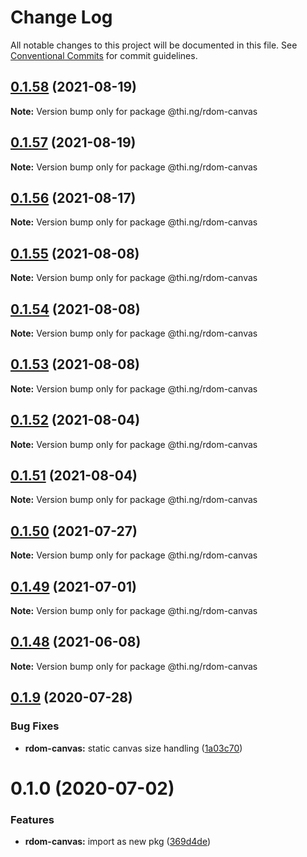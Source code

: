 # Change Log

All notable changes to this project will be documented in this file.
See [Conventional Commits](https://conventionalcommits.org) for commit guidelines.

## [0.1.58](https://github.com/thi-ng/umbrella/compare/@thi.ng/rdom-canvas@0.1.57...@thi.ng/rdom-canvas@0.1.58) (2021-08-19)

**Note:** Version bump only for package @thi.ng/rdom-canvas





## [0.1.57](https://github.com/thi-ng/umbrella/compare/@thi.ng/rdom-canvas@0.1.56...@thi.ng/rdom-canvas@0.1.57) (2021-08-19)

**Note:** Version bump only for package @thi.ng/rdom-canvas





## [0.1.56](https://github.com/thi-ng/umbrella/compare/@thi.ng/rdom-canvas@0.1.55...@thi.ng/rdom-canvas@0.1.56) (2021-08-17)

**Note:** Version bump only for package @thi.ng/rdom-canvas





## [0.1.55](https://github.com/thi-ng/umbrella/compare/@thi.ng/rdom-canvas@0.1.54...@thi.ng/rdom-canvas@0.1.55) (2021-08-08)

**Note:** Version bump only for package @thi.ng/rdom-canvas





## [0.1.54](https://github.com/thi-ng/umbrella/compare/@thi.ng/rdom-canvas@0.1.53...@thi.ng/rdom-canvas@0.1.54) (2021-08-08)

**Note:** Version bump only for package @thi.ng/rdom-canvas





## [0.1.53](https://github.com/thi-ng/umbrella/compare/@thi.ng/rdom-canvas@0.1.52...@thi.ng/rdom-canvas@0.1.53) (2021-08-08)

**Note:** Version bump only for package @thi.ng/rdom-canvas





## [0.1.52](https://github.com/thi-ng/umbrella/compare/@thi.ng/rdom-canvas@0.1.51...@thi.ng/rdom-canvas@0.1.52) (2021-08-04)

**Note:** Version bump only for package @thi.ng/rdom-canvas





## [0.1.51](https://github.com/thi-ng/umbrella/compare/@thi.ng/rdom-canvas@0.1.50...@thi.ng/rdom-canvas@0.1.51) (2021-08-04)

**Note:** Version bump only for package @thi.ng/rdom-canvas





## [0.1.50](https://github.com/thi-ng/umbrella/compare/@thi.ng/rdom-canvas@0.1.49...@thi.ng/rdom-canvas@0.1.50) (2021-07-27)

**Note:** Version bump only for package @thi.ng/rdom-canvas





## [0.1.49](https://github.com/thi-ng/umbrella/compare/@thi.ng/rdom-canvas@0.1.48...@thi.ng/rdom-canvas@0.1.49) (2021-07-01)

**Note:** Version bump only for package @thi.ng/rdom-canvas





## [0.1.48](https://github.com/thi-ng/umbrella/compare/@thi.ng/rdom-canvas@0.1.47...@thi.ng/rdom-canvas@0.1.48) (2021-06-08)

**Note:** Version bump only for package @thi.ng/rdom-canvas





## [0.1.9](https://github.com/thi-ng/umbrella/compare/@thi.ng/rdom-canvas@0.1.8...@thi.ng/rdom-canvas@0.1.9) (2020-07-28)


### Bug Fixes

* **rdom-canvas:** static canvas size handling ([1a03c70](https://github.com/thi-ng/umbrella/commit/1a03c70e3e9fe6c8b096f78084dc590102d96893))





# 0.1.0 (2020-07-02)


### Features

* **rdom-canvas:** import as new pkg ([369d4de](https://github.com/thi-ng/umbrella/commit/369d4de29c0b0c1ff3092126902f1835ac61870e))
